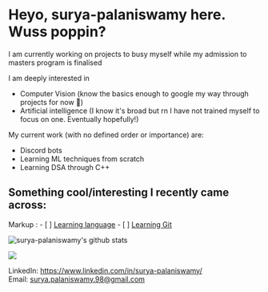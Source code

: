 # Heyo, surya-palaniswamy here. Wuss poppin?

I am currently working on projects to busy myself while my admission to masters program is finalised

I am deeply interested in
   - Computer Vision (know the basics enough to google my way through projects for now 🥲)
   - Artificial intelligence (I know it's broad but rn I have not trained myself to focus on one. Eventually hopefully!)

My current work (with no defined order or importance) are:
   - Discord bots
   - Learning ML techniques from scratch
   - Learning DSA through C++


## Something cool/interesting I recently came across:
Markup : - [ ] [Learning language](https://hyperpolyglot.org/)
         - [ ] [Learning Git](https://learngitbranching.js.org/)


![surya-palaniswamy's github stats](https://github-readme-stats.vercel.app/api?username=surya-palaniswamy&show_icons=true&theme=radical&count_private=true)

![](https://img.shields.io/badge/-Python-informational?logo=Python&color=9F9393)

LinkedIn: https://www.linkedin.com/in/surya-palaniswamy/ \
Email: surya.palaniswamy.98@gmail.com
